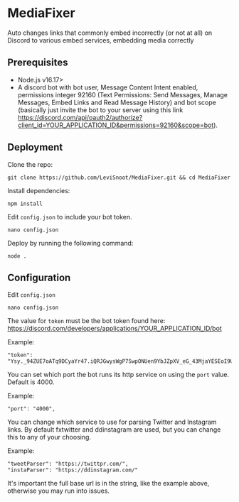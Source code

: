 # MediaFixer

Auto changes links that commonly embed incorrectly (or not at all) on Discord to various embed services, embedding media correctly

## Prerequisites

- Node.js v16.17>
- A discord bot with bot user, Message Content Intent enabled, permissions integer 92160 (Text Permissions: Send Messages, Manage Messages, Embed Links and Read Message History) and bot scope (basically just invite the bot to your server using this link https://discord.com/api/oauth2/authorize?client_id=YOUR_APPLICATION_ID&permissions=92160&scope=bot).

## Deployment

Clone the repo:

	git clone https://github.com/LeviSnoot/MediaFixer.git && cd MediaFixer

Install dependencies:

	npm install 

Edit  `config.json` to include your bot token.

	nano config.json


Deploy by running the following command:

	node .

## Configuration

Edit `config.json`

	nano config.json

The value for `token` must be the bot token found here: https://discord.com/developers/applications/YOUR_APPLICATION_ID/bot

Example:
	
	"token": "Ysy._94ZUE7oATq9DCyaYr47.iQRJGwysWgP7SwpONUen9YbJZpXV_eG_43MjaYESEoI9UpAr",
	
You can set which port the bot runs its http service on using the `port` value. Default is 4000.

Example:
	
	"port": "4000",
	
You can change which service to use for parsing Twitter and Instagram links. By default fxtwitter and ddinstagram are used, but you can change this to any of your choosing.

Example:

	"tweetParser": "https://twittpr.com/",
	"instaParser": "https://ddinstagram.com/"
	
It's important the full base url is in the string, like the example above, otherwise you may run into issues.
